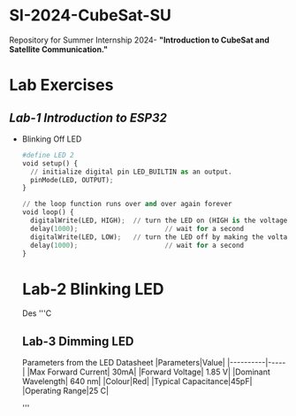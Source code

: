 # SI-2024-CubeSat-SU
Repository for Summer Internship 2024- **"Introduction to CubeSat and Satellite Communication."**
# Lab Exercises
## _Lab-1 Introduction to ESP32_
<ul>
<li>Blinking Off LED</li>

```python
#define LED 2
void setup() {
  // initialize digital pin LED_BUILTIN as an output.
  pinMode(LED, OUTPUT);
}

// the loop function runs over and over again forever
void loop() {
  digitalWrite(LED, HIGH);  // turn the LED on (HIGH is the voltage level)
  delay(1000);                      // wait for a second
  digitalWrite(LED, LOW);   // turn the LED off by making the voltage LOW
  delay(1000);                      // wait for a second
}
```
# Lab-2 Blinking LED
Des
'''C
## Lab-3 Dimming LED
Parameters from the LED Datasheet
|Parameters|Value|
|----------|-----|
|Max Forward Current| 30mA|
|Forward Voltage| 1.85 V|
|Dominant Wavelength| 640 nm|
|Colour|Red|
|Typical Capacitance|45pF|
|Operating Range|25 C|

'''
